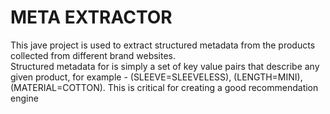 # META EXTRACTOR
This jave project is used to extract structured metadata from the
products collected from different brand websites. 
</br>
Structured metadata for is simply a set of
key value pairs that describe any given product, for example - (SLEEVE=SLEEVELESS),
(LENGTH=MINI), (MATERIAL=COTTON). This is critical for creating a good recommendation
engine


